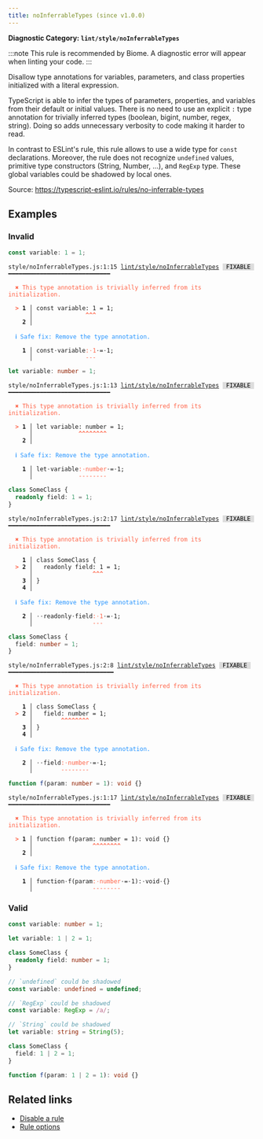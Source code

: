 ```yaml
---
title: noInferrableTypes (since v1.0.0)
---
```


**Diagnostic Category: `lint/style/noInferrableTypes`**

:::note
This rule is recommended by Biome. A diagnostic error will appear when linting your code.
:::

Disallow type annotations for variables, parameters, and class properties initialized with a literal expression.

TypeScript is able to infer the types of parameters, properties, and variables from their default or initial values.
There is no need to use an explicit `:` type annotation for trivially inferred types (boolean, bigint, number, regex, string).
Doing so adds unnecessary verbosity to code making it harder to read.

In contrast to ESLint's rule, this rule allows to use a wide type for `const` declarations.
Moreover, the rule does not recognize `undefined` values, primitive type constructors (String, Number, ...), and `RegExp` type.
These global variables could be shadowed by local ones.

Source: https://typescript-eslint.io/rules/no-inferrable-types

## Examples

### Invalid

```ts
const variable: 1 = 1;
```

<pre class="language-text"><code class="language-text">style/noInferrableTypes.js:1:15 <a href="https://biomejs.dev/linter/rules/no-inferrable-types">lint/style/noInferrableTypes</a> <span style="color: #000; background-color: #ddd;"> FIXABLE </span> ━━━━━━━━━━━━━━━━━━━━━━━━━━━━━

<strong><span style="color: Tomato;">  </span></strong><strong><span style="color: Tomato;">✖</span></strong> <span style="color: Tomato;">This type annotation is trivially inferred from its initialization.</span>
  
<strong><span style="color: Tomato;">  </span></strong><strong><span style="color: Tomato;">&gt;</span></strong> <strong>1 │ </strong>const variable: 1 = 1;
   <strong>   │ </strong>              <strong><span style="color: Tomato;">^</span></strong><strong><span style="color: Tomato;">^</span></strong><strong><span style="color: Tomato;">^</span></strong>
    <strong>2 │ </strong>
  
<strong><span style="color: rgb(38, 148, 255);">  </span></strong><strong><span style="color: rgb(38, 148, 255);">ℹ</span></strong> <span style="color: rgb(38, 148, 255);">Safe fix</span><span style="color: rgb(38, 148, 255);">: </span><span style="color: rgb(38, 148, 255);">Remove the type annotation.</span>
  
<strong>  </strong><strong>  1 │ </strong>const<span style="opacity: 0.8;">·</span>variable<span style="color: Tomato;">:</span><span style="opacity: 0.8;"><span style="color: Tomato;">·</span></span><span style="color: Tomato;">1</span><span style="opacity: 0.8;">·</span>=<span style="opacity: 0.8;">·</span>1;
<strong>  </strong><strong>    │ </strong>              <span style="color: Tomato;">-</span><span style="color: Tomato;">-</span><span style="color: Tomato;">-</span>     
</code></pre>

```ts
let variable: number = 1;
```

<pre class="language-text"><code class="language-text">style/noInferrableTypes.js:1:13 <a href="https://biomejs.dev/linter/rules/no-inferrable-types">lint/style/noInferrableTypes</a> <span style="color: #000; background-color: #ddd;"> FIXABLE </span> ━━━━━━━━━━━━━━━━━━━━━━━━━━━━━

<strong><span style="color: Tomato;">  </span></strong><strong><span style="color: Tomato;">✖</span></strong> <span style="color: Tomato;">This type annotation is trivially inferred from its initialization.</span>
  
<strong><span style="color: Tomato;">  </span></strong><strong><span style="color: Tomato;">&gt;</span></strong> <strong>1 │ </strong>let variable: number = 1;
   <strong>   │ </strong>            <strong><span style="color: Tomato;">^</span></strong><strong><span style="color: Tomato;">^</span></strong><strong><span style="color: Tomato;">^</span></strong><strong><span style="color: Tomato;">^</span></strong><strong><span style="color: Tomato;">^</span></strong><strong><span style="color: Tomato;">^</span></strong><strong><span style="color: Tomato;">^</span></strong><strong><span style="color: Tomato;">^</span></strong>
    <strong>2 │ </strong>
  
<strong><span style="color: rgb(38, 148, 255);">  </span></strong><strong><span style="color: rgb(38, 148, 255);">ℹ</span></strong> <span style="color: rgb(38, 148, 255);">Safe fix</span><span style="color: rgb(38, 148, 255);">: </span><span style="color: rgb(38, 148, 255);">Remove the type annotation.</span>
  
<strong>  </strong><strong>  1 │ </strong>let<span style="opacity: 0.8;">·</span>variable<span style="color: Tomato;">:</span><span style="opacity: 0.8;"><span style="color: Tomato;">·</span></span><span style="color: Tomato;">n</span><span style="color: Tomato;">u</span><span style="color: Tomato;">m</span><span style="color: Tomato;">b</span><span style="color: Tomato;">e</span><span style="color: Tomato;">r</span><span style="opacity: 0.8;">·</span>=<span style="opacity: 0.8;">·</span>1;
<strong>  </strong><strong>    │ </strong>            <span style="color: Tomato;">-</span><span style="color: Tomato;">-</span><span style="color: Tomato;">-</span><span style="color: Tomato;">-</span><span style="color: Tomato;">-</span><span style="color: Tomato;">-</span><span style="color: Tomato;">-</span><span style="color: Tomato;">-</span>     
</code></pre>

```ts
class SomeClass {
  readonly field: 1 = 1;
}
```

<pre class="language-text"><code class="language-text">style/noInferrableTypes.js:2:17 <a href="https://biomejs.dev/linter/rules/no-inferrable-types">lint/style/noInferrableTypes</a> <span style="color: #000; background-color: #ddd;"> FIXABLE </span> ━━━━━━━━━━━━━━━━━━━━━━━━━━━━━

<strong><span style="color: Tomato;">  </span></strong><strong><span style="color: Tomato;">✖</span></strong> <span style="color: Tomato;">This type annotation is trivially inferred from its initialization.</span>
  
    <strong>1 │ </strong>class SomeClass {
<strong><span style="color: Tomato;">  </span></strong><strong><span style="color: Tomato;">&gt;</span></strong> <strong>2 │ </strong>  readonly field: 1 = 1;
   <strong>   │ </strong>                <strong><span style="color: Tomato;">^</span></strong><strong><span style="color: Tomato;">^</span></strong><strong><span style="color: Tomato;">^</span></strong>
    <strong>3 │ </strong>}
    <strong>4 │ </strong>
  
<strong><span style="color: rgb(38, 148, 255);">  </span></strong><strong><span style="color: rgb(38, 148, 255);">ℹ</span></strong> <span style="color: rgb(38, 148, 255);">Safe fix</span><span style="color: rgb(38, 148, 255);">: </span><span style="color: rgb(38, 148, 255);">Remove the type annotation.</span>
  
<strong>  </strong><strong>  2 │ </strong><span style="opacity: 0.8;">·</span><span style="opacity: 0.8;">·</span>readonly<span style="opacity: 0.8;">·</span>field<span style="color: Tomato;">:</span><span style="opacity: 0.8;"><span style="color: Tomato;">·</span></span><span style="color: Tomato;">1</span><span style="opacity: 0.8;">·</span>=<span style="opacity: 0.8;">·</span>1;
<strong>  </strong><strong>    │ </strong>                <span style="color: Tomato;">-</span><span style="color: Tomato;">-</span><span style="color: Tomato;">-</span>     
</code></pre>

```ts
class SomeClass {
  field: number = 1;
}
```

<pre class="language-text"><code class="language-text">style/noInferrableTypes.js:2:8 <a href="https://biomejs.dev/linter/rules/no-inferrable-types">lint/style/noInferrableTypes</a> <span style="color: #000; background-color: #ddd;"> FIXABLE </span> ━━━━━━━━━━━━━━━━━━━━━━━━━━━━━━

<strong><span style="color: Tomato;">  </span></strong><strong><span style="color: Tomato;">✖</span></strong> <span style="color: Tomato;">This type annotation is trivially inferred from its initialization.</span>
  
    <strong>1 │ </strong>class SomeClass {
<strong><span style="color: Tomato;">  </span></strong><strong><span style="color: Tomato;">&gt;</span></strong> <strong>2 │ </strong>  field: number = 1;
   <strong>   │ </strong>       <strong><span style="color: Tomato;">^</span></strong><strong><span style="color: Tomato;">^</span></strong><strong><span style="color: Tomato;">^</span></strong><strong><span style="color: Tomato;">^</span></strong><strong><span style="color: Tomato;">^</span></strong><strong><span style="color: Tomato;">^</span></strong><strong><span style="color: Tomato;">^</span></strong><strong><span style="color: Tomato;">^</span></strong>
    <strong>3 │ </strong>}
    <strong>4 │ </strong>
  
<strong><span style="color: rgb(38, 148, 255);">  </span></strong><strong><span style="color: rgb(38, 148, 255);">ℹ</span></strong> <span style="color: rgb(38, 148, 255);">Safe fix</span><span style="color: rgb(38, 148, 255);">: </span><span style="color: rgb(38, 148, 255);">Remove the type annotation.</span>
  
<strong>  </strong><strong>  2 │ </strong><span style="opacity: 0.8;">·</span><span style="opacity: 0.8;">·</span>field<span style="color: Tomato;">:</span><span style="opacity: 0.8;"><span style="color: Tomato;">·</span></span><span style="color: Tomato;">n</span><span style="color: Tomato;">u</span><span style="color: Tomato;">m</span><span style="color: Tomato;">b</span><span style="color: Tomato;">e</span><span style="color: Tomato;">r</span><span style="opacity: 0.8;">·</span>=<span style="opacity: 0.8;">·</span>1;
<strong>  </strong><strong>    │ </strong>       <span style="color: Tomato;">-</span><span style="color: Tomato;">-</span><span style="color: Tomato;">-</span><span style="color: Tomato;">-</span><span style="color: Tomato;">-</span><span style="color: Tomato;">-</span><span style="color: Tomato;">-</span><span style="color: Tomato;">-</span>     
</code></pre>

```ts
function f(param: number = 1): void {}
```

<pre class="language-text"><code class="language-text">style/noInferrableTypes.js:1:17 <a href="https://biomejs.dev/linter/rules/no-inferrable-types">lint/style/noInferrableTypes</a> <span style="color: #000; background-color: #ddd;"> FIXABLE </span> ━━━━━━━━━━━━━━━━━━━━━━━━━━━━━

<strong><span style="color: Tomato;">  </span></strong><strong><span style="color: Tomato;">✖</span></strong> <span style="color: Tomato;">This type annotation is trivially inferred from its initialization.</span>
  
<strong><span style="color: Tomato;">  </span></strong><strong><span style="color: Tomato;">&gt;</span></strong> <strong>1 │ </strong>function f(param: number = 1): void {}
   <strong>   │ </strong>                <strong><span style="color: Tomato;">^</span></strong><strong><span style="color: Tomato;">^</span></strong><strong><span style="color: Tomato;">^</span></strong><strong><span style="color: Tomato;">^</span></strong><strong><span style="color: Tomato;">^</span></strong><strong><span style="color: Tomato;">^</span></strong><strong><span style="color: Tomato;">^</span></strong><strong><span style="color: Tomato;">^</span></strong>
    <strong>2 │ </strong>
  
<strong><span style="color: rgb(38, 148, 255);">  </span></strong><strong><span style="color: rgb(38, 148, 255);">ℹ</span></strong> <span style="color: rgb(38, 148, 255);">Safe fix</span><span style="color: rgb(38, 148, 255);">: </span><span style="color: rgb(38, 148, 255);">Remove the type annotation.</span>
  
<strong>  </strong><strong>  1 │ </strong>function<span style="opacity: 0.8;">·</span>f(param<span style="color: Tomato;">:</span><span style="opacity: 0.8;"><span style="color: Tomato;">·</span></span><span style="color: Tomato;">n</span><span style="color: Tomato;">u</span><span style="color: Tomato;">m</span><span style="color: Tomato;">b</span><span style="color: Tomato;">e</span><span style="color: Tomato;">r</span><span style="opacity: 0.8;">·</span>=<span style="opacity: 0.8;">·</span>1):<span style="opacity: 0.8;">·</span>void<span style="opacity: 0.8;">·</span>{}
<strong>  </strong><strong>    │ </strong>                <span style="color: Tomato;">-</span><span style="color: Tomato;">-</span><span style="color: Tomato;">-</span><span style="color: Tomato;">-</span><span style="color: Tomato;">-</span><span style="color: Tomato;">-</span><span style="color: Tomato;">-</span><span style="color: Tomato;">-</span>              
</code></pre>

### Valid

```ts
const variable: number = 1;
```

```ts
let variable: 1 | 2 = 1;
```

```ts
class SomeClass {
  readonly field: number = 1;
}
```

```ts
// `undefined` could be shadowed
const variable: undefined = undefined;
```

```ts
// `RegExp` could be shadowed
const variable: RegExp = /a/;
```

```ts
// `String` could be shadowed
let variable: string = String(5);
```

```ts
class SomeClass {
  field: 1 | 2 = 1;
}
```

```ts
function f(param: 1 | 2 = 1): void {}
```

## Related links

- [Disable a rule](/linter/#disable-a-lint-rule)
- [Rule options](/linter/#rule-options)
